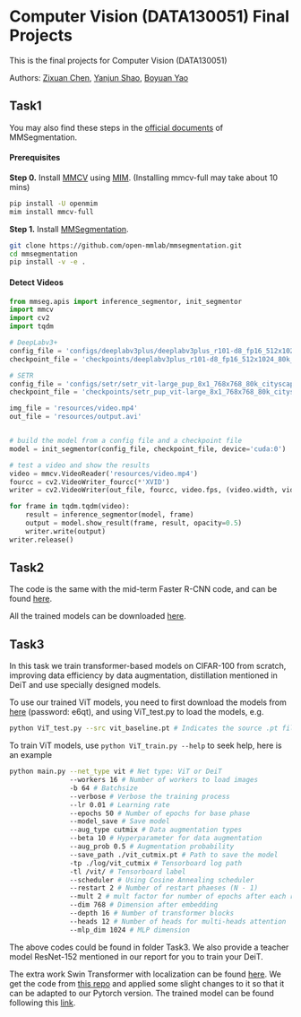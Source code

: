 # Computer Vision (DATA130051) Final Projects

This is the final projects for Computer Vision (DATA130051)

Authors: [Zixuan Chen](https://github.com/403forbiddennn), [Yanjun Shao](https://github.com/super-dainiu), [Boyuan Yao](https://github.com/Cypher30/)

## Task1

You may also find these steps in the [official documents](https://mmsegmentation.readthedocs.io/en/latest/) of MMSegmentation.

#### Prerequisites

**Step 0.** Install [MMCV](https://github.com/open-mmlab/mmcv) using [MIM](https://github.com/open-mmlab/mim). (Installing mmcv-full may take about 10 mins)

```bash
pip install -U openmim
mim install mmcv-full
```

**Step 1.** Install [MMSegmentation](https://github.com/open-mmlab/mmsegmentation).

```bash
git clone https://github.com/open-mmlab/mmsegmentation.git
cd mmsegmentation
pip install -v -e .
```

#### Detect Videos

```python
from mmseg.apis import inference_segmentor, init_segmentor
import mmcv
import cv2
import tqdm

# DeepLabv3+
config_file = 'configs/deeplabv3plus/deeplabv3plus_r101-d8_fp16_512x1024_80k_cityscapes.py'
checkpoint_file = 'checkpoints/deeplabv3plus_r101-d8_fp16_512x1024_80k_cityscapes_20200717_230920-f1104f4b.pth'

# SETR
config_file = 'configs/setr/setr_vit-large_pup_8x1_768x768_80k_cityscapes.py'
checkpoint_file = 'checkpoints/setr_pup_vit-large_8x1_768x768_80k_cityscapes_20211122_155115-f6f37b8f.pth'

img_file = 'resources/video.mp4'
out_file = 'resources/output.avi'


# build the model from a config file and a checkpoint file
model = init_segmentor(config_file, checkpoint_file, device='cuda:0')

# test a video and show the results
video = mmcv.VideoReader('resources/video.mp4')
fourcc = cv2.VideoWriter_fourcc(*'XVID')
writer = cv2.VideoWriter(out_file, fourcc, video.fps, (video.width, video.height))

for frame in tqdm.tqdm(video):
    result = inference_segmentor(model, frame)
    output = model.show_result(frame, result, opacity=0.5)
    writer.write(output)
writer.release() 
```



## Task2
The code is the same with the mid-term Faster R-CNN code, and can be found [here](https://github.com/403forbiddennn/DATA130051-Computer-Vision/tree/main/midterm-faster-rcnn).

All the trained models can be downloaded [here](https://drive.google.com/drive/folders/1_R6Kr9MzCyASmfPM2FoUSkc37CcgpSWG?usp=sharing).

## Task3

In this task we train transformer-based models on CIFAR-100 from scratch, improving data efficiency by data augmentation, distillation mentioned in DeiT and use specially designed models.

To use our trained ViT models, you need to first download the models from [here](https://pan.baidu.com/s/1OUfxi0aKknK-VZXkCVdXaA) (password: e6qt), and using ViT_test.py to load the models, e.g.

```bash
python ViT_test.py --src vit_baseline.pt # Indicates the source .pt file
```

To train ViT models, use ```python ViT_train.py --help``` to seek help, here is an example

```bash
python main.py --net_type vit # Net type: ViT or DeiT
			   --workers 16 # Number of workers to load images
			   -b 64 # Batchsize
			   --verbose # Verbose the training process
			   --lr 0.01 # Learning rate
			   --epochs 50 # Number of epochs for base phase
			   --model_save # Save model
			   --aug_type cutmix # Data augmentation types
			   --beta 10 # Hyperparameter for data augmentation
			   --aug_prob 0.5 # Augmentation probability
			   --save_path ./vit_cutmix.pt # Path to save the model
			   -tp ./log/vit_cutmix # Tensorboard log path
			   -tl /vit/ # Tensorboard label
			   --scheduler # Using Cosine Annealing scheduler
			   --restart 2 # Number of restart phaeses (N - 1)
			   --mult 2 # mult factor for number of epochs after each restart
			   --dim 768 # Dimension after embedding
			   --depth 16 # Number of transformer blocks
			   --heads 12 # Number of heads for multi-heads attention
			   --mlp_dim 1024 # MLP dimension
```
The above codes could be found in folder Task3. We also provide a teacher model ResNet-152 mentioned in our report for you to train your DeiT.

The extra work Swin Transformer with localization can be found [here](https://github.com/403forbiddennn/DATA130051-Computer-Vision/tree/master). We get the code from [this repo](https://github.com/yhlleo/VTs-Drloc) and applied some slight changes to it so that it can be adapted to our Pytorch version. The trained model can be found following this [link](https://drive.google.com/drive/folders/1_R6Kr9MzCyASmfPM2FoUSkc37CcgpSWG?usp=sharing).
